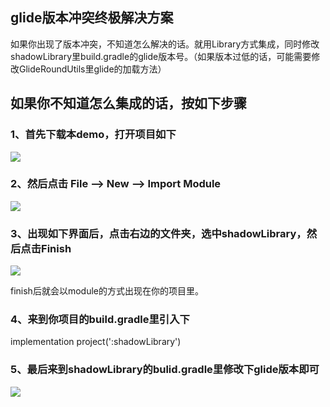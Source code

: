## glide版本冲突终极解决方案
如果你出现了版本冲突，不知道怎么解决的话。就用Library方式集成，同时修改shadowLibrary里build.gradle的glide版本号。（如果版本过低的话，可能需要修改GlideRoundUtils里glide的加载方法）

## 如果你不知道怎么集成的话，按如下步骤
### 1、首先下载本demo，打开项目如下
![](https://github.com/lihangleo2/ShadowLayout/blob/master/showImages/glide1.png)


### 2、然后点击 File --> New --> Import Module
![](https://github.com/lihangleo2/ShadowLayout/blob/master/showImages/glide2.jpg)


### 3、出现如下界面后，点击右边的文件夹，选中shadowLibrary，然后点击Finish
![](https://github.com/lihangleo2/ShadowLayout/blob/master/showImages/glide3.png)


finish后就会以module的方式出现在你的项目里。


### 4、来到你项目的build.gradle里引入下
implementation project(':shadowLibrary')


### 5、最后来到shadowLibrary的bulid.gradle里修改下glide版本即可
![](https://github.com/lihangleo2/ShadowLayout/blob/master/showImages/glide4.png)




